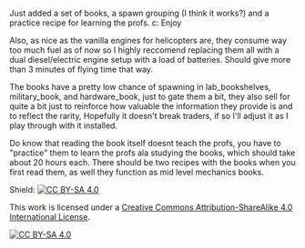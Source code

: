 Just added a set of books, a spawn grouping (I think it works?) and a practice recipe for learning the profs. c: Enjoy

Also, as nice as the vanilla engines for helicopters are, they consume way too much fuel as of now so I highly reccomend replacing them all with a dual diesel/electric engine setup with a load of batteries. Should give more than 3 minutes of flying time that way.

The books have a pretty low chance of spawning in lab_bookshelves, military_book, and hardware_book, just to gate them a bit, they also sell for quite a bit just to reinforce how valuable the information they provide is and to reflect the rarity, Hopefully it doesn't break traders, if so I'll adjust it as I play through with it installed. 

Do know that reading the book itself doesnt teach the profs, you have to "practice" them to learn the profs ala studying the books, which should take about 20 hours each. There should be two recipes with the books when you first read them, as well they function as mid level mechanics books. 












Shield: [![CC BY-SA 4.0][cc-by-sa-shield]][cc-by-sa]

This work is licensed under a
[Creative Commons Attribution-ShareAlike 4.0 International License][cc-by-sa].

[![CC BY-SA 4.0][cc-by-sa-image]][cc-by-sa]

[cc-by-sa]: http://creativecommons.org/licenses/by-sa/4.0/
[cc-by-sa-image]: https://licensebuttons.net/l/by-sa/4.0/88x31.png
[cc-by-sa-shield]: https://img.shields.io/badge/License-CC%20BY--SA%204.0-lightgrey.svg
